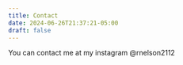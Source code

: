 ```yaml
---
title: Contact
date: 2024-06-26T21:37:21-05:00
draft: false
---
```


You can contact me at my instagram @rnelson2112
